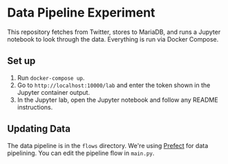 # Data Pipeline Experiment

This repository fetches from Twitter, stores to MariaDB, and runs a Jupyter notebook to look through the data. Everything is run via Docker Compose.

## Set up
1. Run `docker-compose up`.
2. Go to `http://localhost:10000/lab` and enter the token shown in the Jupyter container output.
3. In the Jupyter lab, open the Jupyter notebook and follow any README instructions.

## Updating Data
The data pipeline is in the `flows` directory. We're using [Prefect](https://www.prefect.io/) for data pipelining. You can edit the pipeline flow in `main.py`.
